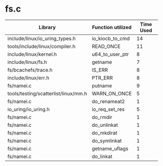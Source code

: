 # fs.c

| Library | Function utilized | Time Used |
| - | - | - |
| include/linux/io_uring_types.h | io_kiocb_to_cmd | 14 |
| tools/include/linux/compiler.h | READ_ONCE | 11 |
| include/linux/kernel.h | u64_to_user_ptr | 8 |
| include/linux/fs.h | getname | 7 |
| fs/bcachefs/trace.h | IS_ERR | 8 |
| include/linux/err.h | PTR_ERR | 8 |
| fs/namei.c | putname | 9 |
| tools/testing/scatterlist/linux/mm.h | WARN_ON_ONCE | 5 |
| fs/namei.c | do_renameat2 | 1 |
| io_uring/io_uring.h | io_req_set_res | 5 |
| fs/namei.c | do_rmdir | 1 |
| fs/namei.c | do_unlinkat | 1 |
| fs/namei.c | do_mkdirat | 1 |
| fs/namei.c | do_symlinkat | 1 |
| fs/namei.c | getname_uflags | 1 |
| fs/namei.c | do_linkat | 1 |
